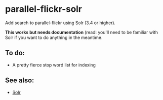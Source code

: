 parallel-flickr-solr
==

Add search to parallel-flickr using Solr (3.4 or higher).

**This works but needs documentation** (read: you'll need to be familiar with Solr if you want to do anything in the meantime.

To do:
--

* A pretty fierce stop word list for indexing

See also:
--

* [Solr](https://lucene.apache.org/solr/)
